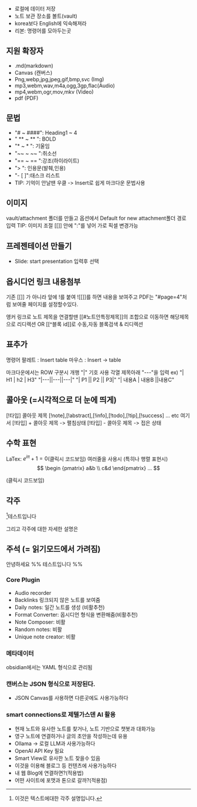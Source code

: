 - 로컬에 데이터 저장
- 노트 보관 장소를 볼트(vault)
- korea보다 English에 익숙해져라
- 리본: 명령어를 모아두는곳

## 지원 확장자
- .md(markdown)
- Canvas (캔버스)
- Png,webp,jpg,jpeg,gif,bmp,svc (Img)
- mp3,webm,wav,m4a,ogg,3gp,flac(Audio)
- mp4,webm,ogr,mov,mkv (Video)
- pdf (PDF)

## 문법
- "# ~ ####": Heading1 ~ 4
- " ** ~ ** ": BOLD
- "* ~ * ": 기울임
- "~~ ~ ~~ ":취소선
- "== ~ == ":강조(하이라이트)
- "> ": 인용문(발췌,인용)
- "- \[ ]":태스크 리스트
- TIP: 기억이 안날땐 우클 -> Insert로 쉽게 마크다운 문법사용

## 이미지
vault/attachment 폴더를 만들고 옵션에서 Default for new attachment폴더 경로 입력
TIP: 이미지 조절 \[\[\]\] 안에 ":"를 넣어 가로 픽셀 변경가능


## 프레젠테이션 만들기
- Slide: start presentation 입력후 선택

## 옵시디언 링크 내용첨부
기존 \[\[\]\] 가 아니라 앞에 !를 붙여 !\[\[\]\]를 하면 내용을 보여주고
PDF는 "#page=4"처럼 보여줄 페이지를 설정할수있다.

앵커 링크로 노트 제목을 연결할땐
\[\[\#노트안특정제목]\]의 조합으로 이동하면 해당제목으로 리디렉션
OR
\[\[\^블록 id]\]로 수동,자동 블록검색 & 리디렉션

## 표추가
명령어 팔레트 : Insert table
마우스 : Insert -> table

마크다운에서는 ROW 구분시 개행 "|" 기호 사용 각열 제목아래 "---"을 입력
ex) "| H1 | h2 | H3"
	"|---||---||---|"
	"| P1 || P2 || P3|"
	"| 내용A | 내용B ||내용C"

## 콜아웃 (=시각적으로 더 눈에 띄게)
\[\!타입\] 콜아웃 제목
\[\!note\],\[\!abstract\],\[\!info\],\[\!todo\],\[\!tip\],\[\!success\] ... etc
여기서 \[\!타입\] + 콜아웃 제목 -> 펼침상태
\[\!타입\] - 콜아웃 제목 -> 접은 상태

## 수학 표현
LaTex: $e^{i\pi} + 1 = 0$(클릭시 코드보임) 
여러줄을 사용시 (특히나 행렬 표현시)
$$
	\begin {pmatrix}
	a&b \\
	c&d
	\end{pmatrix}
...
$$

(클릭시 코드보임)

## 각주

[^텍스트]테스트입니다

그리고 각주에 대한 자세한 설명은
[^텍스트]: 이것은 텍스트에대한 각주 설명입니다.

## 주석 (= 읽기모드에서 가려짐)
안녕하세요 %% 테스트입니다 %% 

### Core Plugin
- Audio recorder
- Backlinks 링크되지 않은 노트를 보여줌
- Daily notes: 일간 노트를 생성 (비활추천)
- Format Converter: 옵시디언 형식을 변환해줌(비활추천)
- Note Composer: 비활
- Random notes: 비활
- Unique note creator: 비활

### 메타데이터
obsidian에서는 YAML 형식으로 관리됨

### 캔버스는 JSON 형식으로 저장된다.
- JSON Canvas를 사용하면 다른곳에도 사용가능하다

### smart connections로 제텔가스덴 AI 활용
- 현재 노트와 유사한 노트를 찾거나, 노트 기반으로 챗봇과 대화가능
- 영구 노트에 연결하거나 글의 초안을 작성하는데 유용
- Ollama -> 로컬 LLM과 사용가능하다
- OpenAI API Key 필요
- Smart View로 유사한 노트 찾을수 있음
- 이것을 이용해 블로그 등 컨텐츠에 사용가능하다
- 내 웹 Blog에 연결하면?(적용법)
- 어떤 사이트에 포맷과 톤으로 갈까?(적용점)
